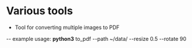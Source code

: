 Various tools
============

* Tool for converting multiple images to PDF
  
-- example usage: **python3** to_pdf --path ~/data/ --resize 0.5 --rotate 90

